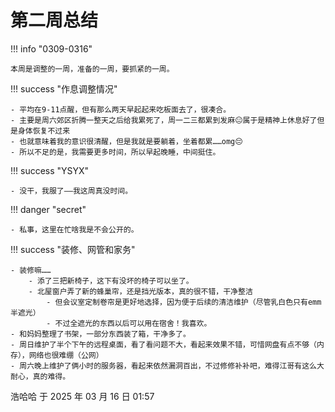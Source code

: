 # 第二周总结

!!! info "0309-0316"

    本周是调整的一周，准备的一周，要抓紧的一周。

!!! success "作息调整情况"

    - 平均在9-11点醒，但有那么两天早起起来吃板面去了，很凑合。
    - 主要是周六郊区折腾一整天之后给我累死了，周一二三都累到发麻😐属于是精神上休息好了但是身体恢复不过来
    - 也就意味着我的意识很清醒，但是我就是要躺着，坐着都累……omg😔
    - 所以不足的是，我需要更多时间，所以早起晚睡，中间挺住。

!!! success "YSYX"

    - 没干，我服了——我这周真没时间。


!!! danger "secret"

    - 私事，这里在忙啥我是不会公开的。


!!! success "装修、网管和家务"

    - 装修嘛……
        - 添了三把新椅子，这下有没坏的椅子可以坐了。
        - 北屋窗户弄了新的蜂巢帘，还是挡光版本，真的很不错，干净整洁
            - 但会议室定制卷帘是更好地选择，因为便于后续的清洁维护（尽管乳白色只有emm半遮光）
            - 不过全遮光的东西以后可以用在宿舍！我喜欢。
    - 和妈妈整理了书架，一部分东西装了箱，干净多了。
    - 周日维护了半个下午的远程桌面，看了看问题不大，看起来效果不错，可惜网盘有点不够（内存），网络也很难绷（公网）
    - 周六晚上维护了俩小时的服务器，看起来依然漏洞百出，不过修修补补吧，难得江哥有这么大耐心，真的难得。

浩哈哈 于 2025 年 03 月 16 日 01:57